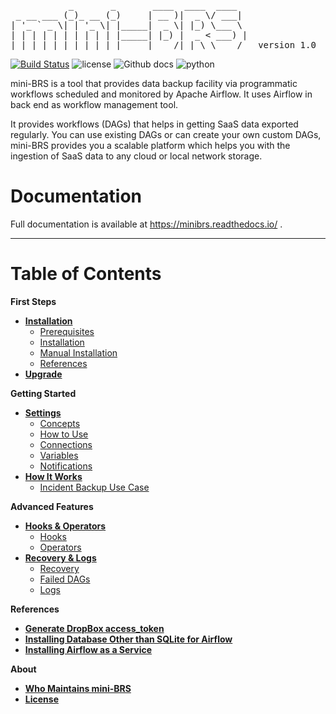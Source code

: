 <pre>
           _       _       ____  ____  ____
 _ __ ___ (_)_ __ (_)     | __ )|  _ \/ ___|
| '_ ` _ \| | '_ \| |_____|  _ \| |_) \___ \
| | | | | | | | | | |_____| |_) |  _ < ___) |
|_| |_| |_|_|_| |_|_|     |____/|_| \_\____/   version 1.0
</pre>


[![Build Status](https://travis-ci.org/Cloud-Innovation-Partners/miniBRS.svg?branch=v1-0-dev)](https://travis-ci.org/Cloud-Innovation-Partners/miniBRS) ![license](https://img.shields.io/badge/license-Apache2-blue) ![Github docs](https://img.shields.io/badge/docs-passing-green) ![python](https://img.shields.io/badge/python-3.6-blue)

mini-BRS is a tool that provides data backup facility via programmatic workflows scheduled and monitored by Apache Airflow. It uses Airflow in back end as workflow management tool.

It provides workflows (DAGs) that helps in getting SaaS data exported regularly. You can use existing DAGs or can create your own custom DAGs, mini-BRS provides you a scalable platform which helps you with the ingestion of SaaS data to any cloud or local network storage.

# Documentation
Full documentation is available at https://minibrs.readthedocs.io/ .

---

# Table of Contents

**First Steps**

* **[Installation](docs/installation.md)**
    - [Prerequisites](docs/installation.md#prerequisites)
    - [Installation](docs/installation.md#installation)
    - [Manual Installation](docs/installation.md#manual-installation)
    - [References](docs/installation.md#references)
* **[Upgrade](docs/upgrade.md)**

**Getting Started**

* **[Settings](docs/settings.md)**
    - [Concepts](docs/settings.md#concepts)
    - [How to Use](docs/settings.md#how-to-use)
    - [Connections](docs/settings.md#connections)
    - [Variables](docs/settings.md#variables)
    - [Notifications](docs/settings.md#notifications)
* **[How It Works](docs/how_it_works.md)**
    - [Incident Backup Use Case](docs/how_it_works.md#incident-backup-use-case)

**Advanced Features**

* **[Hooks & Operators](docs/hooks_and_operators.md)**
    - [Hooks](docs/hooks_and_operators.md#hooks)
    - [Operators](docs/hooks_and_operators.md#operators)
* **[Recovery & Logs](docs/logs.md)**
    - [Recovery](docs/logs.md)
    - [Failed DAGs](docs/logs.md#failed-dags)
    - [Logs](docs/logs.md#logs)

**References**

* **[Generate DropBox access_token](docs/dropbox.md)**
* **[Installing Database Other than SQLite for Airflow](https://airflow.apache.org/docs/stable/installation.html#initiating-airflow-database)**
* **[Installing Airflow as a Service](https://medium.com/@shahbaz.ali03/run-apache-airflow-as-a-service-on-ubuntu-18-04-server-b637c03f4722)**


**About**

* **[Who Maintains mini-BRS](docs/about.md#who-maintains-mini-brs)**
* **[License](docs/LICENSE.md)**
